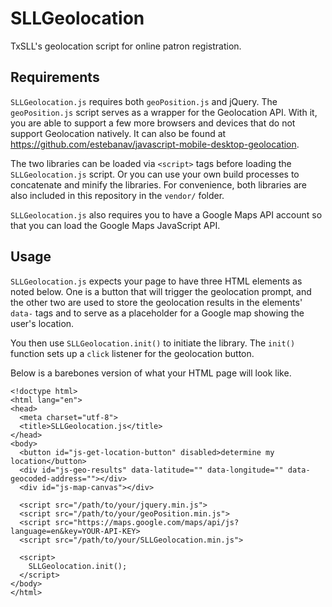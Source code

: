 # SLLGeolocation
TxSLL's geolocation script for online patron registration.

## Requirements
`SLLGeolocation.js` requires both `geoPosition.js` and jQuery. The `geoPosition.js` script serves as a wrapper for the Geolocation API. With it, you are able to support a few more browsers and devices that do not support Geolocation natively. It can also be found at https://github.com/estebanav/javascript-mobile-desktop-geolocation.

The two libraries can be loaded via `<script>` tags before loading the `SLLGeolocation.js` script. Or you can use your own build processes to concatenate and minify the libraries. For convenience, both libraries are also included in this repository in the `vendor/` folder.

`SLLGeolocation.js` also requires you to have a Google Maps API account so that you can load the Google Maps JavaScript API.

## Usage
`SLLGeolocation.js` expects your page to have three HTML elements as noted below. One is a button that will trigger the geolocation prompt, and the other two are used to store the geolocation results in the elements' `data-` tags and to serve as a placeholder for a Google map showing the user's location.

You then use `SLLGeolocation.init()` to initiate the library. The `init()` function sets up a `click` listener for the geolocation button.

Below is a barebones version of what your HTML page will look like.

```
<!doctype html>
<html lang="en">
<head>
  <meta charset="utf-8">
  <title>SLLGeolocation.js</title>
</head>
<body>
  <button id="js-get-location-button" disabled>determine my location</button>
  <div id="js-geo-results" data-latitude="" data-longitude="" data-geocoded-address=""></div>
  <div id="js-map-canvas"></div>
  
  <script src="/path/to/your/jquery.min.js">
  <script src="/path/to/your/geoPosition.min.js">
  <script src="https://maps.google.com/maps/api/js?language=en&key=YOUR-API-KEY>
  <script src="/path/to/your/SLLGeolocation.min.js">
  
  <script>
    SLLGeolocation.init();
  </script>
</body>
</html>
```
